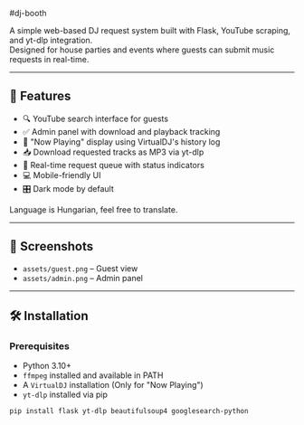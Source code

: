 #dj-booth

A simple web-based DJ request system built with Flask, YouTube scraping, and yt-dlp integration.  
Designed for house parties and events where guests can submit music requests in real-time.

---

## 🚀 Features

- 🔍 YouTube search interface for guests
- ✅ Admin panel with download and playback tracking
- 🎵 "Now Playing" display using VirtualDJ's history log
- 📥 Download requested tracks as MP3 via yt-dlp
- 🔁 Real-time request queue with status indicators
- 💻 Mobile-friendly UI
- 🎛️ Dark mode by default

Language is Hungarian, feel free to translate.

---

## 📸 Screenshots

- `assets/guest.png` – Guest view
- `assets/admin.png` – Admin panel

---

## 🛠️ Installation

### Prerequisites

- Python 3.10+
- `ffmpeg` installed and available in PATH
- A `VirtualDJ` installation (Only for "Now Playing") 
- `yt-dlp` installed via pip

```bash
pip install flask yt-dlp beautifulsoup4 googlesearch-python
